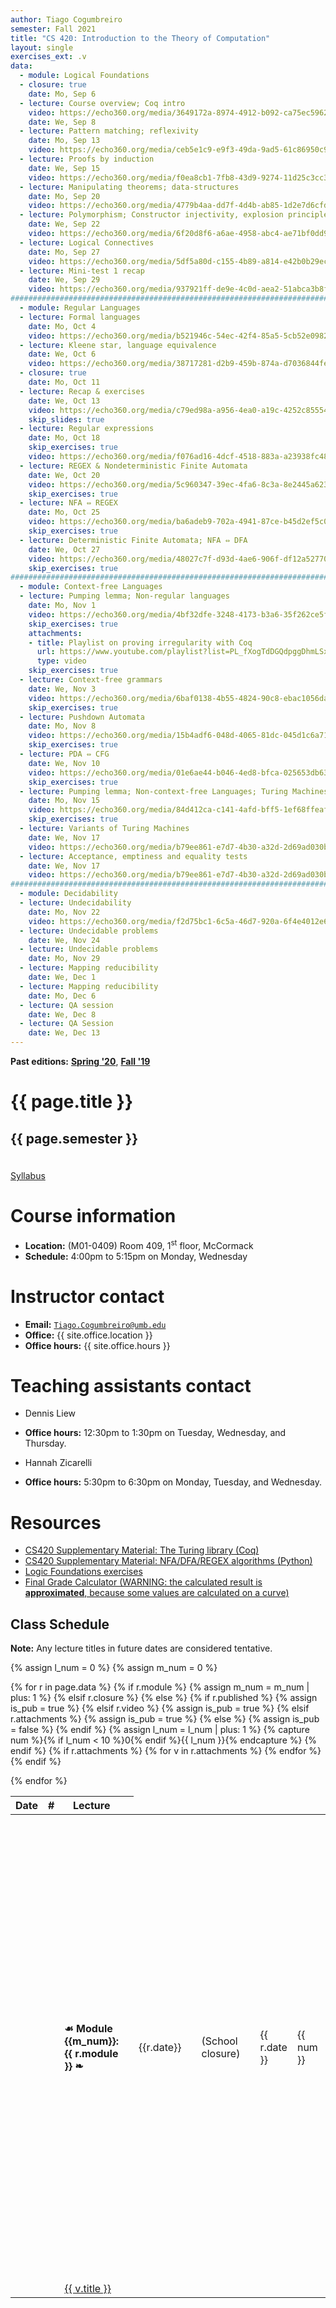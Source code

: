 ```yaml
---
author: Tiago Cogumbreiro
semester: Fall 2021
title: "CS 420: Introduction to the Theory of Computation"
layout: single
exercises_ext: .v
data:
  - module: Logical Foundations
  - closure: true
    date: Mo, Sep 6
  - lecture: Course overview; Coq intro
    video: https://echo360.org/media/3649172a-8974-4912-b092-ca75ec5962f5/public
    date: We, Sep 8
  - lecture: Pattern matching; reflexivity
    date: Mo, Sep 13
    video: https://echo360.org/media/ceb5e1c9-e9f3-49da-9ad5-61c86950c94b/public
  - lecture: Proofs by induction
    date: We, Sep 15
    video: https://echo360.org/media/f0ea8cb1-7fb8-43d9-9274-11d25c3cc3ed/public
  - lecture: Manipulating theorems; data-structures
    date: Mo, Sep 20
    video: https://echo360.org/media/4779b4aa-dd7f-4d4b-ab85-1d2e7d6cfd1b/public
  - lecture: Polymorphism; Constructor injectivity, explosion principle
    date: We, Sep 22
    video: https://echo360.org/media/6f20d8f6-a6ae-4958-abc4-ae71bf0dd916/public
  - lecture: Logical Connectives
    date: Mo, Sep 27
    video: https://echo360.org/media/5df5a80d-c155-4b89-a814-e42b0b29ecb1/public
  - lecture: Mini-test 1 recap
    date: We, Sep 29
    video: https://echo360.org/media/937921ff-de9e-4c0d-aea2-51abca3b8f54/public
################################################################################
  - module: Regular Languages
  - lecture: Formal languages
    date: Mo, Oct 4
    video: https://echo360.org/media/b521946c-54ec-42f4-85a5-5cb52e098272/public
  - lecture: Kleene star, language equivalence
    date: We, Oct 6
    video: https://echo360.org/media/38717281-d2b9-459b-874a-d7036844fe70/public
  - closure: true
    date: Mo, Oct 11
  - lecture: Recap & exercises
    date: We, Oct 13
    video: https://echo360.org/media/c79ed98a-a956-4ea0-a19c-4252c855546f/public
    skip_slides: true
  - lecture: Regular expressions
    date: Mo, Oct 18
    skip_exercises: true
    video: https://echo360.org/media/f076ad16-4dcf-4518-883a-a23938fc489d/public
  - lecture: REGEX & Nondeterministic Finite Automata
    date: We, Oct 20
    video: https://echo360.org/media/5c960347-39ec-4fa6-8c3a-8e2445a62387/public
    skip_exercises: true
  - lecture: NFA ⇔ REGEX
    date: Mo, Oct 25
    video: https://echo360.org/media/ba6adeb9-702a-4941-87ce-b45d2ef5c0fa/public
    skip_exercises: true
  - lecture: Deterministic Finite Automata; NFA ⇔ DFA
    date: We, Oct 27
    video: https://echo360.org/media/48027c7f-d93d-4ae6-906f-df12a5277021/public
    skip_exercises: true
################################################################################
  - module: Context-free Languages
  - lecture: Pumping lemma; Non-regular languages
    date: Mo, Nov 1
    video: https://echo360.org/media/4bf32dfe-3248-4173-b3a6-35f262ce5f30/public
    skip_exercises: true
    attachments:
    - title: Playlist on proving irregularity with Coq
      url: https://www.youtube.com/playlist?list=PL_fXogTdDGQdpggDhmLSxKxxXGOT-42rM
      type: video
    skip_exercises: true
  - lecture: Context-free grammars
    date: We, Nov 3
    video: https://echo360.org/media/6baf0138-4b55-4824-90c8-ebac1056dad1/public
    skip_exercises: true
  - lecture: Pushdown Automata
    date: Mo, Nov 8
    video: https://echo360.org/media/15b4adf6-048d-4065-81dc-045d1c6a7138/public
    skip_exercises: true
  - lecture: PDA ⇔ CFG
    date: We, Nov 10
    video: https://echo360.org/media/01e6ae44-b046-4ed8-bfca-025653db639e/public
    skip_exercises: true
  - lecture: Pumping lemma; Non-context-free Languages; Turing Machines
    date: Mo, Nov 15
    video: https://echo360.org/media/84d412ca-c141-4afd-bff5-1ef68ffeafb4/public
    skip_exercises: true
  - lecture: Variants of Turing Machines
    date: We, Nov 17
    video: https://echo360.org/media/b79ee861-e7d7-4b30-a32d-2d69ad030b91/public
  - lecture: Acceptance, emptiness and equality tests
    date: We, Nov 17
    video: https://echo360.org/media/b79ee861-e7d7-4b30-a32d-2d69ad030b91/public
################################################################################
  - module: Decidability
  - lecture: Undecidability
    date: Mo, Nov 22
    video: https://echo360.org/media/f2d75bc1-6c5a-46d7-920a-6f4e4012e68e
  - lecture: Undecidable problems
    date: We, Nov 24
  - lecture: Undecidable problems
    date: Mo, Nov 29
  - lecture: Mapping reducibility
    date: We, Dec 1
  - lecture: Mapping reducibility
    date: Mo, Dec 6
  - lecture: QA session
    date: We, Dec 8
  - lecture: QA Session
    date: We, Dec 13
---
```


**Past editions:** [**Spring '20**](../s20/), [**Fall '19**](../f19/)

<h1 class="has-text-centered">{{ page.title }}</h1>
<h2 class="has-text-centered" style="padding-bottom:1em;">{{ page.semester }}</h2>

<div class="buttons is-centered">
<a class="button is-large is-link" href="syllabus.pdf">Syllabus</a>
</div>

# Course information

* **Location:** (M01-0409) Room 409, 1<sup>st</sup> floor, McCormack
* **Schedule:** 4:00pm to 5:15pm on Monday, Wednesday

# Instructor contact
* **Email:** [`Tiago.Cogumbreiro@umb.edu`](mailto:Tiago.Cogumbreiro@umb.edu)
* **Office:** {{ site.office.location }}
* **Office hours:** {{ site.office.hours }}

# Teaching assistants contact

* Dennis Liew
* **Office hours:** 12:30pm to 1:30pm on Tuesday, Wednesday, and Thursday.

* Hannah Zicarelli
* **Office hours:** 5:30pm to 6:30pm on Monday, Tuesday, and Wednesday.

# Resources

* [CS420 Supplementary Material: The Turing library (Coq)](https://gitlab.com/cogumbreiro/turing)
* [CS420 Supplementary Material: NFA/DFA/REGEX algorithms (Python)](https://gitlab.com/cogumbreiro/karakuri/)
* [Logic Foundations exercises](https://softwarefoundations.cis.upenn.edu/lf-current/lf.tgz)
* [Final Grade Calculator (WARNING: the calculated result is **approximated**, because some values are calculated on a curve)](https://docs.google.com/spreadsheets/d/1nNruW7ls0jETG5z9vgfrmZKihjo_-2yx2iM7TmIPhuc/edit?usp=sharing)

## Class Schedule

**Note:** Any lecture titles in future dates are considered tentative.


{% assign l_num = 0 %}
{% assign m_num = 0 %}
<table>
  <thead>
    <tr>
      <th>Date</th>
      <th>#</th>
      <th>Lecture</th>
      <th></th>
    </tr>
  </thead>
  <tbody>
{% for r in page.data %}
<tr>
{% if r.module %}
  {% assign m_num = m_num | plus: 1 %}
  <td></td>
  <td></td>
  <td><b>☙ Module {{m_num}}: {{ r.module }} ❧</b></td>
  <td></td>
{% elsif r.closure %}
  <td class="has-text-grey-light">{{r.date}}</td>
  <td></td>
  <td class="has-text-grey-light">(School closure)</td>
  <td></td>
{% else %}
  {% if r.published %}
    {% assign is_pub = true %}
  {% elsif r.video %}
    {% assign is_pub = true %}
  {% elsif r.attachments %}
    {% assign is_pub = true %}
  {% else %}
    {% assign is_pub = false %}
  {% endif %}
  {% assign l_num = l_num | plus: 1 %}
  {% capture num %}{% if l_num < 10 %}0{% endif %}{{ l_num }}{% endcapture %}
  <td>{{ r.date }}</td>
  <td>{{ num }}</td>
  <td>
  {% if is_pub and r.skip_slides != true %}
    <a href="lecture{{num}}.html" title="View slides of lecture #{{num}} (press h for help) ">{{ r.lecture }}</a>
  {% else %}
    {{ r.lecture }}{% if r.skip_slides %} <i>(no slides)</i>{% endif %}
  {% endif %}
  </td>
  <td>
    {% if is_pub %}
      {% if r.skip_slides %}{% assign s_url = nil %}{% else %}
      {% capture s_url %}lecture{{ num }}.pdf{% endcapture %}
      {% endif %}
      {% if r.skip_exercises %}
        {% assign f_url = nil %}
      {% else %}
        {% capture f_url %}lecture{{ num }}{{ page.exercises_ext }}{% endcapture %}
      {% endif %}
      <span class="buttons has-addons">{% include button.html url=s_url title="Download lecture slides" icon="book" %}{% include button.html url=r.video icon="file-video" title="Video recording" %}{% include button.html url=f_url icon="box" title="Class exercises" %}</span>
    {% endif %}
  </td>
{% endif %}
</tr>
{% if r.attachments %}
    {% for v in r.attachments %}
<tr>
  <td></td>
  <td></td>
    <td>
        <a href="{{ v.url }}">
        <span class="icon is-small"><i class="fas fa-file-{{v.type}}"></i></span>
        {{ v.title }}
        </a>
    </td>
</tr>
    {% endfor %}
{% endif %}

{% endfor %}
  </tbody>
</table>